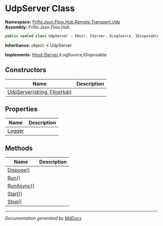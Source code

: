 ﻿<!--  
  <auto-generated>   
    The contents of this file were generated by a tool.  
    Changes to this file may be list if the file is regenerated  
  </auto-generated>   
-->

# UdpServer Class

**Namespace:** [Friflo.Json.Fliox.Hub.Remote.Transport.Udp](../index.md)  
**Assembly:** Friflo.Json.Fliox.Hub

```csharp
public sealed class UdpServer : IHost, IServer, ILogSource, IDisposable
```

**Inheritance:** object → UdpServer

**Implements:** [IHost](../../../../Host/IHost/index.md),[IServer](../../../IServer/index.md),ILogSource,IDisposable

## Constructors

| Name                                                 | Description |
| ---------------------------------------------------- | ----------- |
| [UdpServer(string, FlioxHub)](constructors/index.md) |             |

## Properties

| Name                           | Description |
| ------------------------------ | ----------- |
| [Logger](properties/Logger.md) |             |

## Methods

| Name                              | Description |
| --------------------------------- | ----------- |
| [Dispose()](methods/Dispose.md)   |             |
| [Run()](methods/Run.md)           |             |
| [RunAsync()](methods/RunAsync.md) |             |
| [Start()](methods/Start.md)       |             |
| [Stop()](methods/Stop.md)         |             |

___

*Documentation generated by [MdDocs](https://github.com/ap0llo/mddocs)*
